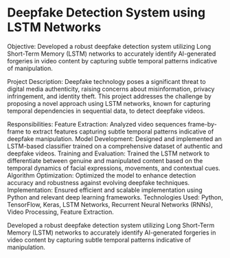 # Deepfake Detection System using LSTM Networks

Objective:
Developed a robust deepfake detection system utilizing Long Short-Term Memory (LSTM) networks to accurately identify AI-generated forgeries in video content by capturing subtle temporal patterns indicative of manipulation.

Project Description:
Deepfake technology poses a significant threat to digital media authenticity, raising concerns about misinformation, privacy infringement, and identity theft. This project addresses the challenge by proposing a novel approach using LSTM networks, known for capturing temporal dependencies in sequential data, to detect deepfake videos.

Responsibilities:
Feature Extraction: Analyzed video sequences frame-by-frame to extract features capturing subtle temporal patterns indicative of deepfake manipulation.
Model Development: Designed and implemented an LSTM-based classifier trained on a comprehensive dataset of authentic and deepfake videos.
Training and Evaluation: Trained the LSTM network to differentiate between genuine and manipulated content based on the temporal dynamics of facial expressions, movements, and contextual cues.
Algorithm Optimization: Optimized the model to enhance detection accuracy and robustness against evolving deepfake techniques.
Implementation: Ensured efficient and scalable implementation using Python and relevant deep learning frameworks.
Technologies Used: Python, TensorFlow, Keras, LSTM Networks, Recurrent Neural Networks (RNNs), Video Processing, Feature Extraction.


Developed a robust deepfake detection system utilizing Long Short-Term Memory (LSTM) networks to accurately identify AI-generated forgeries in video content by capturing subtle temporal patterns indicative of manipulation.
